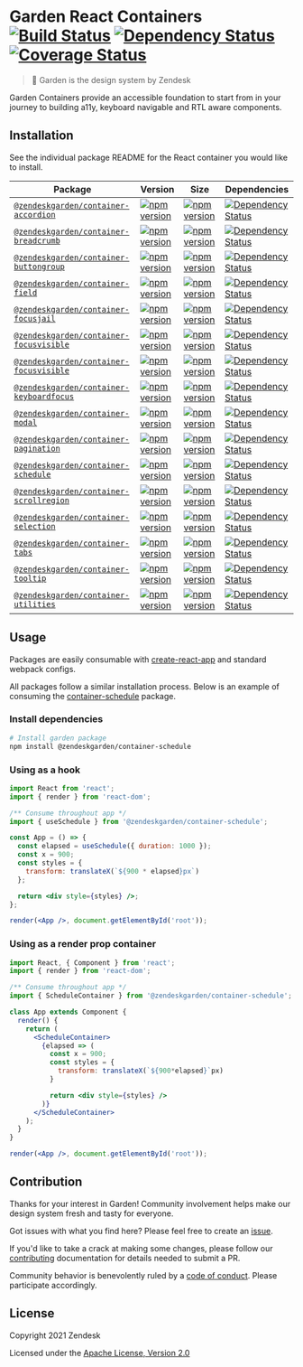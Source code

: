 # Garden React Containers [![Build Status][build status badge]][build status link] [![Dependency Status][dependency status badge]][dependency status link] [![Coverage Status][coverage status badge]][coverage status link]<!-- markdownlint-disable -->

<!-- markdownlint-enable -->

[build status badge]: https://flat.badgen.net/circleci/github/zendeskgarden/react-containers/main?label=build
[build status link]: https://circleci.com/gh/zendeskgarden/react-containers/tree/main
[dependency status badge]: https://flat.badgen.net/david/dev/zendeskgarden/react-containers?label=dependencies
[dependency status link]: https://david-dm.org/zendeskgarden/react-containers?type=dev
[coverage status badge]: https://flat.badgen.net/coveralls/c/github/zendeskgarden/react-containers/main
[coverage status link]: https://coveralls.io/github/zendeskgarden/react-containers

> :seedling: Garden is the design system by Zendesk

Garden Containers provide an accessible foundation to start from in your journey to building a11y,
keyboard navigable and RTL aware components.

## Installation

See the individual package README for the React container you would like
to install.

| Package                                                            | Version                                                             | Size                                                                 | Dependencies                                                                           |
| ------------------------------------------------------------------ | ------------------------------------------------------------------- | -------------------------------------------------------------------- | -------------------------------------------------------------------------------------- |
| [`@zendeskgarden/container-accordion`](packages/accordion)         | [![npm version][accordion npm version]][accordion npm link]         | [![npm version][accordion size bundle]][accordion size link]         | [![Dependency Status][accordion dependency status]][accordion dependency link]         |
| [`@zendeskgarden/container-breadcrumb`](packages/breadcrumb)       | [![npm version][breadcrumb npm version]][breadcrumb npm link]       | [![npm version][breadcrumb size bundle]][breadcrumb size link]       | [![Dependency Status][breadcrumb dependency status]][breadcrumb dependency link]       |
| [`@zendeskgarden/container-buttongroup`](packages/buttongroup)     | [![npm version][buttongroup npm version]][buttongroup npm link]     | [![npm version][buttongroup size bundle]][buttongroup size link]     | [![Dependency Status][buttongroup dependency status]][buttongroup dependency link]     |
| [`@zendeskgarden/container-field`](packages/field)                 | [![npm version][field npm version]][field npm link]                 | [![npm version][field size bundle]][field size link]                 | [![Dependency Status][field dependency status]][field dependency link]                 |
| [`@zendeskgarden/container-focusjail`](packages/focusjail)         | [![npm version][focusjail npm version]][focusjail npm link]         | [![npm version][focusjail size bundle]][focusjail size link]         | [![Dependency Status][focusjail dependency status]][focusjail dependency link]         |
| [`@zendeskgarden/container-focusvisible`](packages/focusvisible)   | [![npm version][focusvisible npm version]][focusvisible npm link]   | [![npm version][focusvisible size bundle]][focusvisible size link]   | [![Dependency Status][focusvisible dependency status]][focusvisible dependency link]   |
| [`@zendeskgarden/container-focusvisible`](packages/grid)           | [![npm version][grid npm version]][grid npm link]                   | [![npm version][grid size bundle]][focusvisible size link]           | [![Dependency Status][grid dependency status]][focusvisible dependency link]           |
| [`@zendeskgarden/container-keyboardfocus`](packages/keyboardfocus) | [![npm version][keyboardfocus npm version]][keyboardfocus npm link] | [![npm version][keyboardfocus size bundle]][keyboardfocus size link] | [![Dependency Status][keyboardfocus dependency status]][keyboardfocus dependency link] |
| [`@zendeskgarden/container-modal`](packages/modal)                 | [![npm version][modal npm version]][modal npm link]                 | [![npm version][modal size bundle]][modal size link]                 | [![Dependency Status][modal dependency status]][modal dependency link]                 |
| [`@zendeskgarden/container-pagination`](packages/pagination)       | [![npm version][pagination npm version]][pagination npm link]       | [![npm version][pagination size bundle]][pagination size link]       | [![Dependency Status][pagination dependency status]][pagination dependency link]       |
| [`@zendeskgarden/container-schedule`](packages/schedule)           | [![npm version][schedule npm version]][schedule npm link]           | [![npm version][schedule size bundle]][schedule size link]           | [![Dependency Status][schedule dependency status]][schedule dependency link]           |
| [`@zendeskgarden/container-scrollregion`](packages/scrollregion)   | [![npm version][scrollregion npm version]][scrollregion npm link]   | [![npm version][scrollregion size bundle]][scrollregion size link]   | [![Dependency Status][scrollregion dependency status]][scrollregion dependency link]   |
| [`@zendeskgarden/container-selection`](packages/selection)         | [![npm version][selection npm version]][selection npm link]         | [![npm version][selection size bundle]][selection size link]         | [![Dependency Status][selection dependency status]][selection dependency link]         |
| [`@zendeskgarden/container-tabs`](packages/tabs)                   | [![npm version][tabs npm version]][tabs npm link]                   | [![npm version][tabs size bundle]][tabs size link]                   | [![Dependency Status][tabs dependency status]][tabs dependency link]                   |
| [`@zendeskgarden/container-tooltip`](packages/tooltip)             | [![npm version][tooltip npm version]][tooltip npm link]             | [![npm version][tooltip size bundle]][tooltip size link]             | [![Dependency Status][tooltip dependency status]][tooltip dependency link]             |
| [`@zendeskgarden/container-utilities`](packages/utilities)         | [![npm version][utilities npm version]][utilities npm link]         | [![npm version][utilities size bundle]][utilities size link]         | [![Dependency Status][utilities dependency status]][utilities dependency link]         |

[accordion npm version]: https://flat.badgen.net/npm/v/@zendeskgarden/container-accordion
[accordion npm link]: https://www.npmjs.com/package/@zendeskgarden/container-accordion
[accordion size bundle]: https://flat.badgen.net/bundlephobia/minzip/@zendeskgarden/container-accordion
[accordion size link]: https://bundlephobia.com/result?p=@zendeskgarden/container-accordion
[accordion dependency status]: https://flat.badgen.net/david/dep/zendeskgarden/react-containers/packages/accordion
[accordion dependency link]: https://david-dm.org/zendeskgarden/react-containers?path=packages/accordion
[breadcrumb npm version]: https://flat.badgen.net/npm/v/@zendeskgarden/container-breadcrumb
[breadcrumb npm link]: https://www.npmjs.com/package/@zendeskgarden/container-breadcrumb
[breadcrumb size bundle]: https://flat.badgen.net/bundlephobia/minzip/@zendeskgarden/container-breadcrumb
[breadcrumb size link]: https://bundlephobia.com/result?p=@zendeskgarden/container-breadcrumb
[breadcrumb dependency status]: https://flat.badgen.net/david/dep/zendeskgarden/react-containers/packages/breadcrumb
[breadcrumb dependency link]: https://david-dm.org/zendeskgarden/react-containers?path=packages/breadcrumb
[buttongroup npm version]: https://flat.badgen.net/npm/v/@zendeskgarden/container-buttongroup
[buttongroup npm link]: https://www.npmjs.com/package/@zendeskgarden/container-buttongroup
[buttongroup size bundle]: https://flat.badgen.net/bundlephobia/minzip/@zendeskgarden/container-buttongroup
[buttongroup size link]: https://bundlephobia.com/result?p=@zendeskgarden/container-buttongroup
[buttongroup dependency status]: https://flat.badgen.net/david/dep/zendeskgarden/react-containers/packages/buttongroup
[buttongroup dependency link]: https://david-dm.org/zendeskgarden/react-containers?path=packages/buttongroup
[field npm version]: https://flat.badgen.net/npm/v/@zendeskgarden/container-field
[field npm link]: https://www.npmjs.com/package/@zendeskgarden/container-field
[field size bundle]: https://flat.badgen.net/bundlephobia/minzip/@zendeskgarden/container-field
[field size link]: https://bundlephobia.com/result?p=@zendeskgarden/container-field
[field dependency status]: https://flat.badgen.net/david/dep/zendeskgarden/react-containers/packages/field
[field dependency link]: https://david-dm.org/zendeskgarden/react-containers?path=packages/field
[focusjail npm version]: https://flat.badgen.net/npm/v/@zendeskgarden/container-focusjail
[focusjail npm link]: https://www.npmjs.com/package/@zendeskgarden/container-focusjail
[focusjail size bundle]: https://flat.badgen.net/bundlephobia/minzip/@zendeskgarden/container-focusjail
[focusjail size link]: https://bundlephobia.com/result?p=@zendeskgarden/container-focusjail
[focusjail dependency status]: https://flat.badgen.net/david/dep/zendeskgarden/react-containers/packages/focusjail
[focusjail dependency link]: https://david-dm.org/zendeskgarden/react-containers?path=packages/focusjail
[focusvisible npm version]: https://flat.badgen.net/npm/v/@zendeskgarden/container-focusvisible
[focusvisible npm link]: https://www.npmjs.com/package/@zendeskgarden/container-focusvisible
[focusvisible size bundle]: https://flat.badgen.net/bundlephobia/minzip/@zendeskgarden/container-focusvisible
[focusvisible size link]: https://bundlephobia.com/result?p=@zendeskgarden/container-focusvisible
[focusvisible dependency status]: https://flat.badgen.net/david/dep/zendeskgarden/react-containers/packages/focusvisible
[focusvisible dependency link]: https://david-dm.org/zendeskgarden/react-containers?path=packages/focusvisible
[grid npm version]: https://flat.badgen.net/npm/v/@zendeskgarden/container-grid
[grid npm link]: https://www.npmjs.com/package/@zendeskgarden/container-grid
[grid size bundle]: https://flat.badgen.net/bundlephobia/minzip/@zendeskgarden/container-grid
[grid size link]: https://bundlephobia.com/result?p=@zendeskgarden/container-grid
[grid dependency status]: https://flat.badgen.net/david/dep/zendeskgarden/react-containers/packages/grid
[grid dependency link]: https://david-dm.org/zendeskgarden/react-containers?path=packages/grid
[keyboardfocus npm version]: https://flat.badgen.net/npm/v/@zendeskgarden/container-keyboardfocus
[keyboardfocus npm link]: https://www.npmjs.com/package/@zendeskgarden/container-keyboardfocus
[keyboardfocus size bundle]: https://flat.badgen.net/bundlephobia/minzip/@zendeskgarden/container-keyboardfocus
[keyboardfocus size link]: https://bundlephobia.com/result?p=@zendeskgarden/container-keyboardfocus
[keyboardfocus dependency status]: https://flat.badgen.net/david/dep/zendeskgarden/react-containers/packages/keyboardfocus
[keyboardfocus dependency link]: https://david-dm.org/zendeskgarden/react-containers?path=packages/keyboardfocus
[modal npm version]: https://flat.badgen.net/npm/v/@zendeskgarden/container-modal
[modal npm link]: https://www.npmjs.com/package/@zendeskgarden/container-modal
[modal size bundle]: https://flat.badgen.net/bundlephobia/minzip/@zendeskgarden/container-modal
[modal size link]: https://bundlephobia.com/result?p=@zendeskgarden/container-modal
[modal dependency status]: https://flat.badgen.net/david/dep/zendeskgarden/react-containers/packages/modal
[modal dependency link]: https://david-dm.org/zendeskgarden/react-containers?path=packages/modal
[pagination npm version]: https://flat.badgen.net/npm/v/@zendeskgarden/container-pagination
[pagination npm link]: https://www.npmjs.com/package/@zendeskgarden/container-pagination
[pagination size bundle]: https://flat.badgen.net/bundlephobia/minzip/@zendeskgarden/container-pagination
[pagination size link]: https://bundlephobia.com/result?p=@zendeskgarden/container-pagination
[pagination dependency status]: https://flat.badgen.net/david/dep/zendeskgarden/react-containers/packages/pagination
[pagination dependency link]: https://david-dm.org/zendeskgarden/react-containers?path=packages/pagination
[schedule npm version]: https://flat.badgen.net/npm/v/@zendeskgarden/container-schedule
[schedule npm link]: https://www.npmjs.com/package/@zendeskgarden/container-schedule
[schedule size bundle]: https://flat.badgen.net/bundlephobia/minzip/@zendeskgarden/container-schedule
[schedule size link]: https://bundlephobia.com/result?p=@zendeskgarden/container-schedule
[schedule dependency status]: https://flat.badgen.net/david/dep/zendeskgarden/react-containers/packages/schedule
[schedule dependency link]: https://david-dm.org/zendeskgarden/react-containers?path=packages/schedule
[scrollregion npm version]: https://flat.badgen.net/npm/v/@zendeskgarden/container-scrollregion
[scrollregion npm link]: https://www.npmjs.com/package/@zendeskgarden/container-scrollregion
[scrollregion size bundle]: https://flat.badgen.net/bundlephobia/minzip/@zendeskgarden/container-scrollregion
[scrollregion size link]: https://bundlephobia.com/result?p=@zendeskgarden/container-scrollregion
[scrollregion dependency status]: https://flat.badgen.net/david/dep/zendeskgarden/react-containers/packages/scrollregion
[scrollregion dependency link]: https://david-dm.org/zendeskgarden/react-containers?path=packages/scrollregion
[selection npm version]: https://flat.badgen.net/npm/v/@zendeskgarden/container-selection
[selection npm link]: https://www.npmjs.com/package/@zendeskgarden/container-selection
[selection size bundle]: https://flat.badgen.net/bundlephobia/minzip/@zendeskgarden/container-selection
[selection size link]: https://bundlephobia.com/result?p=@zendeskgarden/container-selection
[selection dependency status]: https://flat.badgen.net/david/dep/zendeskgarden/react-containers/packages/selection
[selection dependency link]: https://david-dm.org/zendeskgarden/react-containers?path=packages/selection
[tabs npm version]: https://flat.badgen.net/npm/v/@zendeskgarden/container-tabs
[tabs npm link]: https://www.npmjs.com/package/@zendeskgarden/container-tabs
[tabs size bundle]: https://flat.badgen.net/bundlephobia/minzip/@zendeskgarden/container-tabs
[tabs size link]: https://bundlephobia.com/result?p=@zendeskgarden/container-tabs
[tabs dependency status]: https://flat.badgen.net/david/dep/zendeskgarden/react-containers/packages/tabs
[tabs dependency link]: https://david-dm.org/zendeskgarden/react-containers?path=packages/tabs
[tooltip npm version]: https://flat.badgen.net/npm/v/@zendeskgarden/container-tooltip
[tooltip npm link]: https://www.npmjs.com/package/@zendeskgarden/container-tooltip
[tooltip size bundle]: https://flat.badgen.net/bundlephobia/minzip/@zendeskgarden/container-tooltip
[tooltip size link]: https://bundlephobia.com/result?p=@zendeskgarden/container-tooltip
[tooltip dependency status]: https://flat.badgen.net/david/dep/zendeskgarden/react-containers/packages/tooltip
[tooltip dependency link]: https://david-dm.org/zendeskgarden/react-containers?path=packages/tooltip
[utilities npm version]: https://flat.badgen.net/npm/v/@zendeskgarden/container-utilities
[utilities npm link]: https://www.npmjs.com/package/@zendeskgarden/container-utilities
[utilities size bundle]: https://flat.badgen.net/bundlephobia/minzip/@zendeskgarden/container-utilities
[utilities size link]: https://bundlephobia.com/result?p=@zendeskgarden/container-utilities
[utilities dependency status]: https://flat.badgen.net/david/dep/zendeskgarden/react-containers/packages/utilities
[utilities dependency link]: https://david-dm.org/zendeskgarden/react-containers?path=packages/utilities

## Usage

Packages are easily consumable with [create-react-app](https://github.com/facebook/create-react-app)
and standard webpack configs.

All packages follow a similar installation process. Below is an example of
consuming the [container-schedule](https://www.npmjs.com/package/@zendeskgarden/container-schedule)
package.

### Install dependencies

```sh
# Install garden package
npm install @zendeskgarden/container-schedule
```

### Using as a hook

```jsx
import React from 'react';
import { render } from 'react-dom';

/** Consume throughout app */
import { useSchedule } from '@zendeskgarden/container-schedule';

const App = () => {
  const elapsed = useSchedule({ duration: 1000 });
  const x = 900;
  const styles = {
    transform: translateX(`${900 * elapsed}px`)
  };

  return <div style={styles} />;
};

render(<App />, document.getElementById('root'));
```

### Using as a render prop container

```jsx
import React, { Component } from 'react';
import { render } from 'react-dom';

/** Consume throughout app */
import { ScheduleContainer } from '@zendeskgarden/container-schedule';

class App extends Component {
  render() {
    return (
      <ScheduleContainer>
        {elapsed => (
          const x = 900;
          const styles = {
            transform: translateX(`${900*elapsed}`px)
          }

          return <div style={styles} />
        )}
      </ScheduleContainer>
    );
  }
}

render(<App />, document.getElementById('root'));
```

## Contribution

Thanks for your interest in Garden! Community involvement helps make our
design system fresh and tasty for everyone.

Got issues with what you find here? Please feel free to create an
[issue](https://github.com/zendeskgarden/react-containers/issues/new).

If you'd like to take a crack at making some changes, please follow our
[contributing](.github/CONTRIBUTING.md) documentation for details
needed to submit a PR.

Community behavior is benevolently ruled by a [code of
conduct](.github/CODE_OF_CONDUCT.md). Please participate accordingly.

## License

Copyright 2021 Zendesk

Licensed under the [Apache License, Version 2.0](LICENSE.md)
